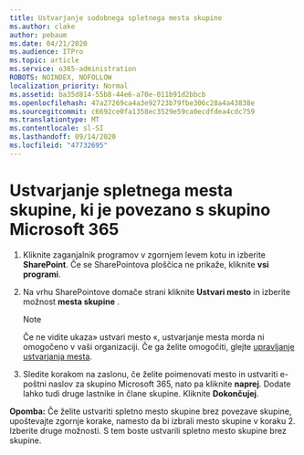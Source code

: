 ```yaml
---
title: Ustvarjanje sodobnega spletnega mesta skupine
ms.author: clake
author: pebaum
ms.date: 04/21/2020
ms.audience: ITPro
ms.topic: article
ms.service: o365-administration
ROBOTS: NOINDEX, NOFOLLOW
localization_priority: Normal
ms.assetid: ba35d814-55b8-44e6-a70e-011b91d2bbcb
ms.openlocfilehash: 47a27269ca4a3e92723b79fbe306c28a4a43838e
ms.sourcegitcommit: c6692ce0fa1358ec3529e59ca0ecdfdea4cdc759
ms.translationtype: MT
ms.contentlocale: sl-SI
ms.lasthandoff: 09/14/2020
ms.locfileid: "47732695"
---
```

# <a name="create-a-microsoft-365-group-connected-team-site"></a>Ustvarjanje spletnega mesta skupine, ki je povezano s skupino Microsoft 365

1. Kliknite zaganjalnik programov v zgornjem levem kotu in izberite **SharePoint**. Če se SharePointova ploščica ne prikaže, kliknite **vsi programi**.
    
2. Na vrhu SharePointove domače strani kliknite **Ustvari mesto** in izberite možnost **mesta skupine** . 
    
    > [!NOTE]
    > Če ne vidite ukaza» ustvari mesto «, ustvarjanje mesta morda ni omogočeno v vaši organizaciji. Če ga želite omogočiti, glejte [upravljanje ustvarjanja mesta](https://go.microsoft.com/fwlink/?linkid=2009644). 
  
3. Sledite korakom na zaslonu, če želite poimenovati mesto in ustvariti e-poštni naslov za skupino Microsoft 365, nato pa kliknite **naprej**. Dodate lahko tudi druge lastnike in člane skupine. Kliknite **Dokončujej**.
  
 **Opomba:** Če želite ustvariti spletno mesto skupine brez povezave skupine, upoštevajte zgornje korake, namesto da bi izbrali mesto skupine v koraku 2. Izberite druge možnosti. S tem boste ustvarili spletno mesto skupine brez skupine. 
    

